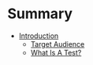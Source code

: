 # Summary

- [Introduction](./01/introduction.md)
  - [Target Audience](./01/target-audience.md)
  - [What Is A Test?](./01/what-is-a-test.md)
